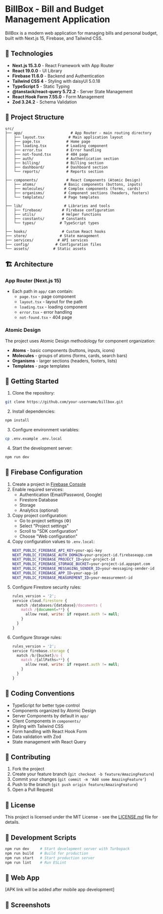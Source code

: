 # BillBox - Bill and Budget Management Application

BillBox is a modern web application for managing bills and personal budget, built with Next.js 15, Firebase, and Tailwind CSS.

## 🚀 Technologies

- **Next.js 15.3.0** - React Framework with App Router
- **React 19.0.0** - UI Library
- **Firebase 11.6.0** - Backend and Authentication
- **Tailwind CSS 4** - Styling with daisyUI 5.0.18
- **TypeScript 5** - Static Typing
- **@tanstack/react-query 5.72.2** - Server State Management
- **React Hook Form 7.55.0** - Form Management
- **Zod 3.24.2** - Schema Validation

## 📁 Project Structure

```
src/
├── app/                      # App Router - main routing directory
│   ├── layout.tsx           # Main application layout
│   ├── page.tsx            # Home page
│   ├── loading.tsx         # Loading component
│   ├── error.tsx           # Error handling
│   ├── not-found.tsx       # 404 page
│   ├── auth/               # Authentication section
│   ├── billing/            # Billing section
│   ├── dashboard/          # Dashboard section
│   └── reports/            # Reports section
│
├── components/             # React Components (Atomic Design)
│   ├── atoms/             # Basic components (buttons, inputs)
│   ├── molecules/         # Complex components (forms, cards)
│   ├── organisms/         # Component sections (headers, footers)
│   └── templates/         # Page templates
│
├── lib/                   # Libraries and tools
│   ├── firebase/         # Firebase configuration
│   ├── utils/            # Helper functions
│   ├── constants/        # Constants
│   └── types/           # TypeScript types
│
├── hooks/                # Custom React hooks
├── store/               # State management
├── services/           # API services
├── config/            # Configuration files
└── assets/           # Static assets
```

## 🏗️ Architecture

### App Router (Next.js 15)

- Each path in `app/` can contain:
  - `page.tsx` - page component
  - `layout.tsx` - layout for the path
  - `loading.tsx` - loading component
  - `error.tsx` - error handling
  - `not-found.tsx` - 404 page

### Atomic Design

The project uses Atomic Design methodology for component organization:

- **Atoms** - basic components (buttons, inputs, icons)
- **Molecules** - groups of atoms (forms, cards, search bars)
- **Organisms** - larger sections (headers, footers, lists)
- **Templates** - page templates

## 🚀 Getting Started

1. Clone the repository:

```bash
git clone https://github.com/your-username/billbox.git
```

2. Install dependencies:

```bash
npm install
```

3. Configure environment variables:

```bash
cp .env.example .env.local
```

4. Start the development server:

```bash
npm run dev
```

## 🔧 Firebase Configuration

1. Create a project in [Firebase Console](https://console.firebase.google.com/)
2. Enable required services:
   - Authentication (Email/Password, Google)
   - Firestore Database
   - Storage
   - Analytics (optional)
3. Copy project configuration:
   - Go to project settings (⚙️)
   - Select "Project settings"
   - Scroll to "SDK configuration"
   - Choose "Web configuration"
4. Copy configuration values to `.env.local`:
   ```bash
   NEXT_PUBLIC_FIREBASE_API_KEY=your-api-key
   NEXT_PUBLIC_FIREBASE_AUTH_DOMAIN=your-project-id.firebaseapp.com
   NEXT_PUBLIC_FIREBASE_PROJECT_ID=your-project-id
   NEXT_PUBLIC_FIREBASE_STORAGE_BUCKET=your-project-id.appspot.com
   NEXT_PUBLIC_FIREBASE_MESSAGING_SENDER_ID=your-messaging-sender-id
   NEXT_PUBLIC_FIREBASE_APP_ID=your-app-id
   NEXT_PUBLIC_FIREBASE_MEASUREMENT_ID=your-measurement-id
   ```
5. Configure Firestore security rules:
   ```javascript
   rules_version = '2';
   service cloud.firestore {
     match /databases/{database}/documents {
       match /{document=**} {
         allow read, write: if request.auth != null;
       }
     }
   }
   ```
6. Configure Storage rules:
   ```javascript
   rules_version = '2';
   service firebase.storage {
     match /b/{bucket}/o {
       match /{allPaths=**} {
         allow read, write: if request.auth != null;
       }
     }
   }
   ```

## 📝 Coding Conventions

- TypeScript for better type control
- Components organized by Atomic Design
- Server Components by default in `app/`
- Client Components in `components/`
- Styling with Tailwind CSS
- Form handling with React Hook Form
- Data validation with Zod
- State management with React Query

## 🤝 Contributing

1. Fork the project
2. Create your feature branch (`git checkout -b feature/AmazingFeature`)
3. Commit your changes (`git commit -m 'Add some AmazingFeature'`)
4. Push to the branch (`git push origin feature/AmazingFeature`)
5. Open a Pull Request

## 📄 License

This project is licensed under the MIT License - see the [LICENSE.md](LICENSE.md) file for details.

## 🔧 Development Scripts

```bash
npm run dev     # Start development server with Turbopack
npm run build   # Build for production
npm run start   # Start production server
npm run lint    # Run ESLint
```

## 📱 Web App

[APK link will be added after mobile app development]

## 📸 Screenshots
